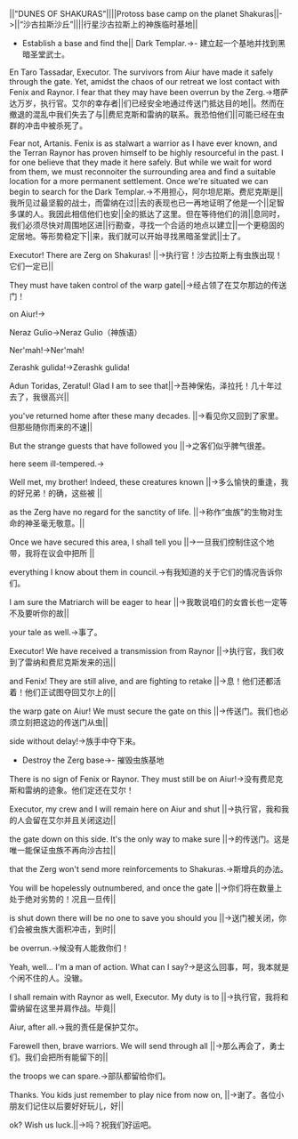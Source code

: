 ||"DUNES OF SHAKURAS"||||Protoss base camp on the planet Shakuras||->||“沙古拉斯沙丘”||||行星沙古拉斯上的神族临时基地||

- Establish a base and find the||  Dark Templar.->- 建立起一个基地并找到黑暗圣堂武士。

En Taro Tassadar, Executor. The survivors from Aiur have made it safely through the gate. Yet, amidst the chaos of our retreat we lost contact with Fenix and Raynor. I fear that they may have been overrun by the Zerg.->塔萨达万岁，执行官。艾尔的幸存者||们已经安全地通过传送门抵达目的地||。然而在撤退的混乱中我们失去了与||费尼克斯和雷纳的联系。我恐怕他们||可能已经在虫群的冲击中被杀死了。

Fear not, Artanis. Fenix is as stalwart a warrior as I have ever known, and the Terran Raynor has proven himself to be highly resourceful in the past. I for one believe that they made it here safely. But while we wait for word from them, we must reconnoiter the surrounding area and find a suitable location for a more permanent settlement. Once we're situated we can begin to search for the Dark Templar.->不用担心，阿尔坦尼斯。费尼克斯是||我所见过最坚毅的战士，而雷纳在过||去的表现也已一再地证明了他是一个||足智多谋的人。我因此相信他们也安||全的抵达了这里。但在等待他们的消||息同时，我们必须尽快对周围地区进||行勘查，寻找一个合适的地点以建立||一个更稳固的定居地。等形势稳定下||来，我们就可以开始寻找黑暗圣堂武||士了。

Executor! There are Zerg on Shakuras! ||->执行官！沙古拉斯上有虫族出现！它们一定已||

They must have taken control of the warp gate||->经占领了在艾尔那边的传送门！

on Aiur!->

Neraz Gulio->Neraz Gulio（神族语）

Ner'mah!->Ner'mah!

Zerashk gulida!->Zerashk gulida!

Adun Toridas, Zeratul! Glad I am to see that||->吾神保佑，泽拉托！几十年过去了，我很高兴||

you've returned home after these many decades. ||->看见你又回到了家里。但那些随你而来的不速||

But the strange guests that have followed you ||->之客们似乎脾气很差。

here seem ill-tempered.->

Well met, my brother! Indeed, these creatures known ||->多么愉快的重逢，我的好兄弟！的确，这些被 ||

as the Zerg have no regard for the sanctity of life. ||->称作“虫族”的生物对生命的神圣毫无敬意。||

Once we have secured this area, I shall tell you ||->一旦我们控制住这个地带，我将在议会中把所 ||

everything I know about them in council.->有我知道的关于它们的情况告诉你们。

I am sure the Matriarch will be eager to hear ||->我敢说咱们的女酋长也一定等不及要听你的故||

your tale as well.->事了。

Executor! We have received a transmission from Raynor ||->执行官，我们收到了雷纳和费尼克斯发来的迅||

and Fenix! They are still alive, and are fighting to retake ||->息！他们还都活着！他们正试图夺回艾尔上的||

the warp gate on Aiur! We must secure the gate on this ||->传送门。我们也必须立刻把这边的传送门从虫||

side without delay!->族手中夺下来。

- Destroy the Zerg base->- 摧毁虫族基地

There is no sign of Fenix or Raynor. They must still be on Aiur!->没有费尼克斯和雷纳的迹象。他们定还在艾尔！

Executor, my crew and I will remain here on Aiur and shut ||->执行官，我和我的人会留在艾尔并且关闭这边||

the gate down on this side. It's the only way to make sure ||->的传送门。这是唯一能保证虫族不再向沙古拉||

that the Zerg won't send more reinforcements to Shakuras.->斯增兵的办法。

You will be hopelessly outnumbered, and once the gate ||->你们将在数量上处于绝对劣势的！况且一旦传||

is shut down  there will be no one to save you should you ||->送门被关闭，你们会被虫族大面积冲击，到时||

be overrun.->候没有人能救你们！

Yeah, well... I'm a man of action. What can I say?->是这么回事，呵，我本就是个闲不住的人。没辙。

I shall remain with Raynor as well, Executor. My duty is to ||->执行官，我将和雷纳留在这里并肩作战。毕竟||

Aiur, after all.->我的责任是保护艾尔。

Farewell then, brave warriors. We will send through all ||->那么再会了，勇士们。我们会把所有能留下的||

the troops we can spare.->部队都留给你们。

Thanks. You kids just remember to play nice from now on, ||->谢了。各位小朋友们记住以后要好好玩儿，好||

ok? Wish us luck.||->吗？祝我们好运吧。

